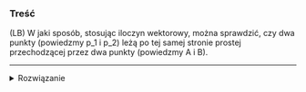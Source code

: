 ### Treść
(LB)
W jaki sposób, stosując iloczyn wektorowy, można sprawdzić, czy dwa punkty (powiedzmy p_1 i
p_2) leżą po tej samej stronie prostej przechodzącej przez dwa punkty (powiedzmy A i B).

------
<details><summary>Rozwiązanie</summary>
<p>
    
